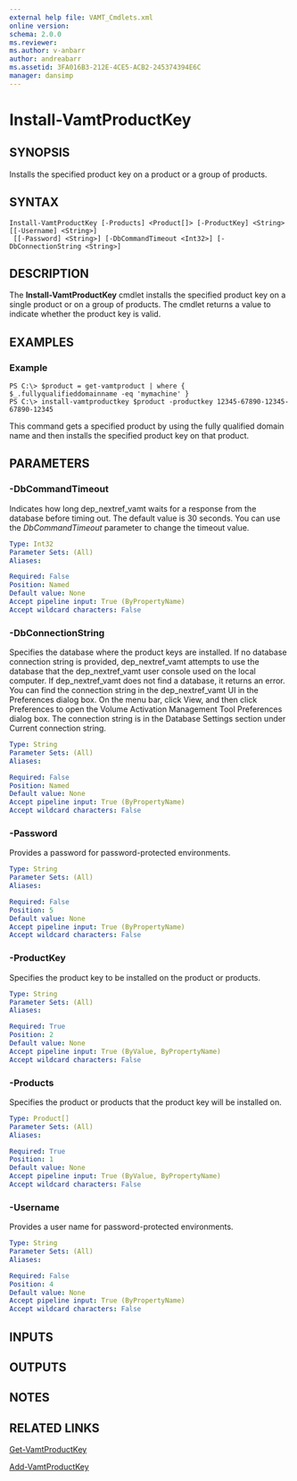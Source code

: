 ```yaml
---
external help file: VAMT_Cmdlets.xml
online version: 
schema: 2.0.0
ms.reviewer:
ms.author: v-anbarr
author: andreabarr
ms.assetid: 3FA016B3-212E-4CE5-ACB2-245374394E6C
manager: dansimp
---
```


# Install-VamtProductKey

## SYNOPSIS
Installs the specified product key on a product or a group of products.

## SYNTAX

```
Install-VamtProductKey [-Products] <Product[]> [-ProductKey] <String> [[-Username] <String>]
 [[-Password] <String>] [-DbCommandTimeout <Int32>] [-DbConnectionString <String>]
```

## DESCRIPTION
The **Install-VamtProductKey** cmdlet installs the specified product key on a single product or on a group of products.
The cmdlet returns a value to indicate whether the product key is valid.

## EXAMPLES

### Example
```
PS C:\> $product = get-vamtproduct | where { $_.fullyqualifieddomainname -eq 'mymachine' }
PS C:\> install-vamtproductkey $product -productkey 12345-67890-12345-67890-12345
```

This command gets a specified product by using the fully qualified domain name and then installs the specified product key on that product.

## PARAMETERS

### -DbCommandTimeout
Indicates how long dep_nextref_vamt waits for a response from the database before timing out.
The default value is 30 seconds.
You can use the *DbCommandTimeout* parameter to change the timeout value.

```yaml
Type: Int32
Parameter Sets: (All)
Aliases: 

Required: False
Position: Named
Default value: None
Accept pipeline input: True (ByPropertyName)
Accept wildcard characters: False
```

### -DbConnectionString
Specifies the database where the product keys are installed.
If no database connection string is provided, dep_nextref_vamt attempts to use the database that the dep_nextref_vamt user console used on the local computer.
If dep_nextref_vamt does not find a database, it returns an error.
You can find the connection string in the dep_nextref_vamt UI in the Preferences dialog box.
On the menu bar, click View, and then click Preferences to open the Volume Activation Management Tool Preferences dialog box.
The connection string is in the Database Settings section under Current connection string.

```yaml
Type: String
Parameter Sets: (All)
Aliases: 

Required: False
Position: Named
Default value: None
Accept pipeline input: True (ByPropertyName)
Accept wildcard characters: False
```

### -Password
Provides a password for password-protected environments.

```yaml
Type: String
Parameter Sets: (All)
Aliases: 

Required: False
Position: 5
Default value: None
Accept pipeline input: True (ByPropertyName)
Accept wildcard characters: False
```

### -ProductKey
Specifies the product key to be installed on the product or products.

```yaml
Type: String
Parameter Sets: (All)
Aliases: 

Required: True
Position: 2
Default value: None
Accept pipeline input: True (ByValue, ByPropertyName)
Accept wildcard characters: False
```

### -Products
Specifies the product or products that the product key will be installed on.

```yaml
Type: Product[]
Parameter Sets: (All)
Aliases: 

Required: True
Position: 1
Default value: None
Accept pipeline input: True (ByValue, ByPropertyName)
Accept wildcard characters: False
```

### -Username
Provides a user name for password-protected environments.

```yaml
Type: String
Parameter Sets: (All)
Aliases: 

Required: False
Position: 4
Default value: None
Accept pipeline input: True (ByPropertyName)
Accept wildcard characters: False
```

## INPUTS

## OUTPUTS

## NOTES

## RELATED LINKS

[Get-VamtProductKey](./Get-VamtProductKey.md)

[Add-VamtProductKey](./Add-VamtProductKey.md)


